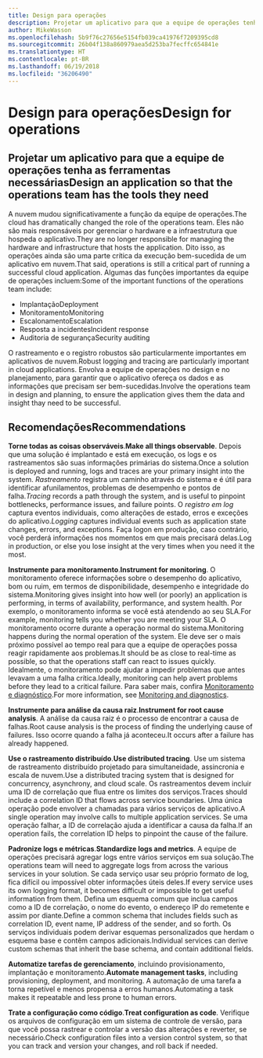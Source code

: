 ```yaml
---
title: Design para operações
description: Projetar um aplicativo para que a equipe de operações tenha as ferramentas necessárias
author: MikeWasson
ms.openlocfilehash: 5b9f76c27656e5154fb039ca41976f7209395cd8
ms.sourcegitcommit: 26b04f138a860979aea5d253ba7fecffc654841e
ms.translationtype: HT
ms.contentlocale: pt-BR
ms.lasthandoff: 06/19/2018
ms.locfileid: "36206490"
---
```

# <a name="design-for-operations"></a><span data-ttu-id="a12d2-103">Design para operações</span><span class="sxs-lookup"><span data-stu-id="a12d2-103">Design for operations</span></span>

## <a name="design-an-application-so-that-the-operations-team-has-the-tools-they-need"></a><span data-ttu-id="a12d2-104">Projetar um aplicativo para que a equipe de operações tenha as ferramentas necessárias</span><span class="sxs-lookup"><span data-stu-id="a12d2-104">Design an application so that the operations team has the tools they need</span></span>

<span data-ttu-id="a12d2-105">A nuvem mudou significativamente a função da equipe de operações.</span><span class="sxs-lookup"><span data-stu-id="a12d2-105">The cloud has dramatically changed the role of the operations team.</span></span> <span data-ttu-id="a12d2-106">Eles não são mais responsáveis por gerenciar o hardware e a infraestrutura que hospeda o aplicativo.</span><span class="sxs-lookup"><span data-stu-id="a12d2-106">They are no longer responsible for managing the hardware and infrastructure that hosts the application.</span></span>  <span data-ttu-id="a12d2-107">Dito isso, as operações ainda são uma parte crítica da execução bem-sucedida de um aplicativo em nuvem.</span><span class="sxs-lookup"><span data-stu-id="a12d2-107">That said, operations is still a critical part of running a successful cloud application.</span></span> <span data-ttu-id="a12d2-108">Algumas das funções importantes da equipe de operações incluem:</span><span class="sxs-lookup"><span data-stu-id="a12d2-108">Some of the important functions of the operations team include:</span></span>

- <span data-ttu-id="a12d2-109">Implantação</span><span class="sxs-lookup"><span data-stu-id="a12d2-109">Deployment</span></span>
- <span data-ttu-id="a12d2-110">Monitoramento</span><span class="sxs-lookup"><span data-stu-id="a12d2-110">Monitoring</span></span>
- <span data-ttu-id="a12d2-111">Escalonamento</span><span class="sxs-lookup"><span data-stu-id="a12d2-111">Escalation</span></span>
- <span data-ttu-id="a12d2-112">Resposta a incidentes</span><span class="sxs-lookup"><span data-stu-id="a12d2-112">Incident response</span></span>
- <span data-ttu-id="a12d2-113">Auditoria de segurança</span><span class="sxs-lookup"><span data-stu-id="a12d2-113">Security auditing</span></span>

<span data-ttu-id="a12d2-114">O rastreamento e o registro robustos são particularmente importantes em aplicativos de nuvem.</span><span class="sxs-lookup"><span data-stu-id="a12d2-114">Robust logging and tracing are particularly important in cloud applications.</span></span> <span data-ttu-id="a12d2-115">Envolva a equipe de operações no design e no planejamento, para garantir que o aplicativo ofereça os dados e as informações que precisam ser bem-sucedidas.</span><span class="sxs-lookup"><span data-stu-id="a12d2-115">Involve the operations team in design and planning, to ensure the application gives them the data and insight thay need to be successful.</span></span>  <!-- to do: Link to DevOps checklist -->

## <a name="recommendations"></a><span data-ttu-id="a12d2-116">Recomendações</span><span class="sxs-lookup"><span data-stu-id="a12d2-116">Recommendations</span></span>

<span data-ttu-id="a12d2-117">**Torne todas as coisas observáveis**.</span><span class="sxs-lookup"><span data-stu-id="a12d2-117">**Make all things observable**.</span></span> <span data-ttu-id="a12d2-118">Depois que uma solução é implantado e está em execução, os logs e os rastreamentos são suas informações primárias do sistema.</span><span class="sxs-lookup"><span data-stu-id="a12d2-118">Once a solution is deployed and running, logs and traces are your primary insight into the system.</span></span> <span data-ttu-id="a12d2-119">*Rastreamento* registra um caminho através do sistema e é útil para identificar afunilamentos, problemas de desempenho e pontos de falha.</span><span class="sxs-lookup"><span data-stu-id="a12d2-119">*Tracing* records a path through the system, and is useful to pinpoint bottlenecks, performance issues, and failure points.</span></span> <span data-ttu-id="a12d2-120">O *registro em log* captura eventos individuais, como alterações de estado, erros e exceções do aplicativo.</span><span class="sxs-lookup"><span data-stu-id="a12d2-120">*Logging* captures individual events such as application state changes, errors, and exceptions.</span></span> <span data-ttu-id="a12d2-121">Faça logon em produção, caso contrário, você perderá informações nos momentos em que mais precisará delas.</span><span class="sxs-lookup"><span data-stu-id="a12d2-121">Log in production, or else you lose insight at the very times when you need it the most.</span></span>

<span data-ttu-id="a12d2-122">**Instrumente para monitoramento**.</span><span class="sxs-lookup"><span data-stu-id="a12d2-122">**Instrument for monitoring**.</span></span> <span data-ttu-id="a12d2-123">O monitoramento oferece informações sobre o desempenho do aplicativo, bom ou ruim, em termos de disponibilidade, desempenho e integridade do sistema.</span><span class="sxs-lookup"><span data-stu-id="a12d2-123">Monitoring gives insight into how well (or poorly) an application is performing, in terms of availability, performance, and system health.</span></span> <span data-ttu-id="a12d2-124">Por exemplo, o monitoramento informa se você está atendendo ao seu SLA.</span><span class="sxs-lookup"><span data-stu-id="a12d2-124">For example, monitoring tells you whether you are meeting your SLA.</span></span> <span data-ttu-id="a12d2-125">O monitoramento ocorre durante a operação normal do sistema.</span><span class="sxs-lookup"><span data-stu-id="a12d2-125">Monitoring happens during the normal operation of the system.</span></span> <span data-ttu-id="a12d2-126">Ele deve ser o mais próximo possível ao tempo real para que a equipe de operações possa reagir rapidamente aos problemas.</span><span class="sxs-lookup"><span data-stu-id="a12d2-126">It should be as close to real-time as possible, so that the operations staff can react to issues quickly.</span></span> <span data-ttu-id="a12d2-127">Idealmente, o monitoramento pode ajudar a impedir problemas que antes levavam a uma falha crítica.</span><span class="sxs-lookup"><span data-stu-id="a12d2-127">Ideally, monitoring can help avert problems before they lead to a critical failure.</span></span> <span data-ttu-id="a12d2-128">Para saber mais, confira [Monitoramento e diagnóstico][monitoring].</span><span class="sxs-lookup"><span data-stu-id="a12d2-128">For more information, see [Monitoring and diagnostics][monitoring].</span></span>

<span data-ttu-id="a12d2-129">**Instrumente para análise da causa raiz**.</span><span class="sxs-lookup"><span data-stu-id="a12d2-129">**Instrument for root cause analysis**.</span></span> <span data-ttu-id="a12d2-130">A análise da causa raiz é o processo de encontrar a causa de falhas.</span><span class="sxs-lookup"><span data-stu-id="a12d2-130">Root cause analysis is the process of finding the underlying cause of failures.</span></span> <span data-ttu-id="a12d2-131">Isso ocorre quando a falha já aconteceu.</span><span class="sxs-lookup"><span data-stu-id="a12d2-131">It occurs after a failure has already happened.</span></span> 

<span data-ttu-id="a12d2-132">**Use o rastreamento distribuído**.</span><span class="sxs-lookup"><span data-stu-id="a12d2-132">**Use distributed tracing**.</span></span> <span data-ttu-id="a12d2-133">Use um sistema de rastreamento distribuído projetado para simultaneidade, assincronia e escala de nuvem.</span><span class="sxs-lookup"><span data-stu-id="a12d2-133">Use a distributed tracing system that is designed for concurrency, asynchrony, and cloud scale.</span></span> <span data-ttu-id="a12d2-134">Os rastreamentos devem incluir uma ID de correlação que flua entre os limites dos serviços.</span><span class="sxs-lookup"><span data-stu-id="a12d2-134">Traces should include a correlation ID that flows across service boundaries.</span></span> <span data-ttu-id="a12d2-135">Uma única operação pode envolver a chamadas para vários serviços de aplicativo.</span><span class="sxs-lookup"><span data-stu-id="a12d2-135">A single operation may involve calls to multiple application services.</span></span> <span data-ttu-id="a12d2-136">Se uma operação falhar, a ID de correlação ajuda a identificar a causa da falha.</span><span class="sxs-lookup"><span data-stu-id="a12d2-136">If an operation fails, the correlation ID helps to pinpoint the cause of the failure.</span></span> 

<span data-ttu-id="a12d2-137">**Padronize logs e métricas**.</span><span class="sxs-lookup"><span data-stu-id="a12d2-137">**Standardize logs and metrics**.</span></span> <span data-ttu-id="a12d2-138">A equipe de operações precisará agregar logs entre vários serviços em sua solução.</span><span class="sxs-lookup"><span data-stu-id="a12d2-138">The operations team will need to aggregate logs from across the various services in your solution.</span></span> <span data-ttu-id="a12d2-139">Se cada serviço usar seu próprio formato de log, fica difícil ou impossível obter informações úteis deles.</span><span class="sxs-lookup"><span data-stu-id="a12d2-139">If every service uses its own logging format, it becomes difficult or impossible to get useful information from them.</span></span> <span data-ttu-id="a12d2-140">Defina um esquema comum que inclua campos como a ID de correlação, o nome do evento, o endereço IP do remetente e assim por diante.</span><span class="sxs-lookup"><span data-stu-id="a12d2-140">Define a common schema that includes fields such as correlation ID, event name, IP address of the sender, and so forth.</span></span> <span data-ttu-id="a12d2-141">Os serviços individuais podem derivar esquemas personalizados que herdam o esquema base e contêm campos adicionais.</span><span class="sxs-lookup"><span data-stu-id="a12d2-141">Individual services can derive custom schemas that inherit the base schema, and contain additional fields.</span></span>

<span data-ttu-id="a12d2-142">**Automatize tarefas de gerenciamento**, incluindo provisionamento, implantação e monitoramento.</span><span class="sxs-lookup"><span data-stu-id="a12d2-142">**Automate management tasks**, including provisioning, deployment, and monitoring.</span></span> <span data-ttu-id="a12d2-143">A automação de uma tarefa a torna repetível e menos propensa a erros humanos.</span><span class="sxs-lookup"><span data-stu-id="a12d2-143">Automating a task makes it repeatable and less prone to human errors.</span></span> 

<span data-ttu-id="a12d2-144">**Trate a configuração como código**.</span><span class="sxs-lookup"><span data-stu-id="a12d2-144">**Treat configuration as code**.</span></span> <span data-ttu-id="a12d2-145">Verifique os arquivos de configuração em um sistema de controle de versão, para que você possa rastrear e controlar a versão das alterações e reverter, se necessário.</span><span class="sxs-lookup"><span data-stu-id="a12d2-145">Check configuration files into a version control system, so that you can track and version your changes, and roll back if needed.</span></span> 


<!-- links -->

[monitoring]: ../../best-practices/monitoring.md


